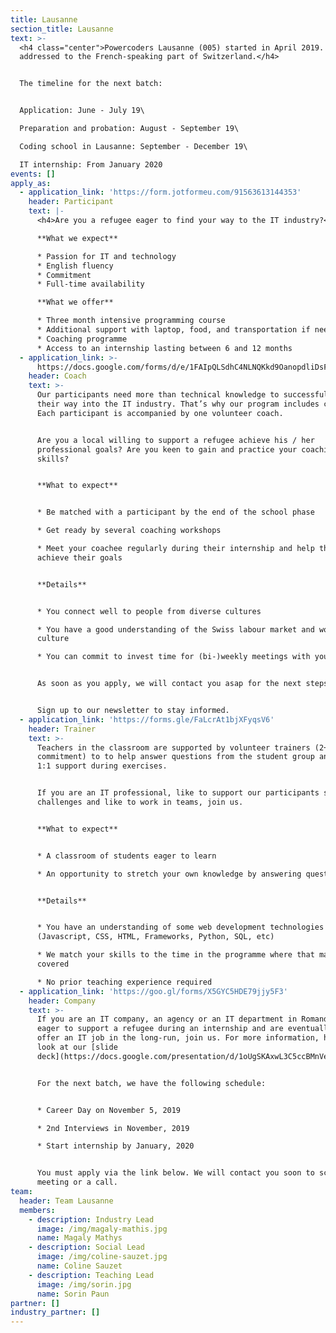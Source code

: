 ```yaml
---
title: Lausanne
section_title: Lausanne
text: >-
  <h4 class="center">Powercoders Lausanne (005) started in April 2019. It is
  addressed to the French-speaking part of Switzerland.</h4>


  The timeline for the next batch:


  Application: June - July 19\

  Preparation and probation: August - September 19\

  Coding school in Lausanne: September - December 19\

  IT internship: From January 2020
events: []
apply_as:
  - application_link: 'https://form.jotformeu.com/91563613144353'
    header: Participant
    text: |-
      <h4>Are you a refugee eager to find your way to the IT industry?</h4>

      **What we expect**

      * Passion for IT and technology
      * English fluency
      * Commitment
      * Full-time availability

      **What we offer**

      * Three month intensive programming course
      * Additional support with laptop, food, and transportation if needed
      * Coaching programme
      * Access to an internship lasting between 6 and 12 months
  - application_link: >-
      https://docs.google.com/forms/d/e/1FAIpQLSdhC4NLNQKkd9OanopdliDsFWnPKAi2YG9aqYmPpfB4iTS-_A/viewform
    header: Coach
    text: >-
      Our participants need more than technical knowledge to successfully find
      their way into the IT industry. That’s why our program includes coaching.
      Each participant is accompanied by one volunteer coach.


      Are you a local willing to support a refugee achieve his / her
      professional goals? Are you keen to gain and practice your coaching
      skills?


      **What to expect**


      * Be matched with a participant by the end of the school phase

      * Get ready by several coaching workshops

      * Meet your coachee regularly during their internship and help them to
      achieve their goals


      **Details**


      * You connect well to people from diverse cultures

      * You have a good understanding of the Swiss labour market and work
      culture

      * You can commit to invest time for (bi-)weekly meetings with your coachee


      As soon as you apply, we will contact you asap for the next steps.


      Sign up to our newsletter to stay informed.
  - application_link: 'https://forms.gle/FaLcrAt1bjXFyqsV6'
    header: Trainer
    text: >-
      Teachers in the classroom are supported by volunteer trainers (2+ half day
      commitment) to to help answer questions from the student group and provide
      1:1 support during exercises.


      If you are an IT professional, like to support our participants solving IT
      challenges and like to work in teams, join us.


      **What to expect**


      * A classroom of students eager to learn

      * An opportunity to stretch your own knowledge by answering questions


      **Details**


      * You have an understanding of some web development technologies
      (Javascript, CSS, HTML, Frameworks, Python, SQL, etc)

      * We match your skills to the time in the programme where that material is
      covered

      * No prior teaching experience required
  - application_link: 'https://goo.gl/forms/X5GYC5HDE79jjy5F3'
    header: Company
    text: >-
      If you are an IT company, an agency or an IT department in Romandie, are
      eager to support a refugee during an internship and are eventually able to
      offer an IT job in the long-run, join us. For more information, have a
      look at our [slide
      deck](https://docs.google.com/presentation/d/1oUgSKAxwL3C5ccBMnVeQaTTHv4-dWdSUQsPsUkBEwBo/edit#slide=id.g3af7b31b61_0_30).


      For the next batch, we have the following schedule:


      * Career Day on November 5, 2019

      * 2nd Interviews in November, 2019

      * Start internship by January, 2020


      You must apply via the link below. We will contact you soon to schedule a
      meeting or a call.
team:
  header: Team Lausanne
  members:
    - description: Industry Lead
      image: /img/magaly-mathis.jpg
      name: Magaly Mathys
    - description: Social Lead
      image: /img/coline-sauzet.jpg
      name: Coline Sauzet
    - description: Teaching Lead
      image: /img/sorin.jpg
      name: Sorin Paun
partner: []
industry_partner: []
---
```


